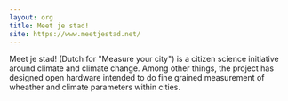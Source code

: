 ```yaml
---
layout: org
title: Meet je stad!
site: https://www.meetjestad.net/
---
```

Meet je stad! (Dutch for "Measure your city") is a citizen science
initiative around climate and climate change. Among other things, the
project has designed open hardware intended to do fine grained
measurement of wheather and climate parameters within cities.
